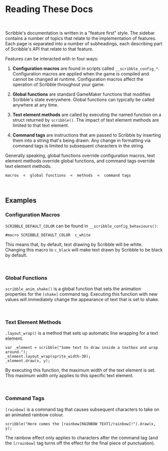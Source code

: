 # Reading These Docs

&nbsp;

Scribble's documentation is written in a "feature first" style. The sidebar contains a number of topics that relate to the implementation of features. Each page is separated into a number of subheadings, each describing part of Scribble's API that relate to that feature.

Features can be interacted with in four ways:

1. **Configuration macros** are found in scripts called `__scribble_config_*`. Configuration macros are applied when the game is compiled and cannot be changed at runtime. Configuration macros affect the operation of Scribble throughout your game.

2. **Global functions** are standard GameMaker functions that modifies Scribble's state everywhere. Global functions can typically be called anywhere at any time.

3. **Text element methods** are called by executing the named function on a struct returned by `scribble()`. The impact of text element methods are limited to that text element.

4. **Command tags** are instructions that are passed to Scribble by inserting them into a string that's being drawn. Any change in formatting via command tags is limited to subsequent characters in the string.

Generally speaking, global functions override configuration macros, text element methods override global functions, and command tags override text element methods.

```
macros  <  global functions  <  methods  <  command tags
```

&nbsp;

## Examples

### Configuration Macros

`SCRIBBLE_DEFAULT_COLOR` can be found in `__scribble_config_behaviours()`:

```gml
#macro SCRIBBLE_DEFAULT_COLOR  c_white
```

This means that, by default, text drawing by Scribble will be white. Changing this macro to `c_black` will make text drawn by Scribble to be black by default.

&nbsp;

### Global Functions

`scribble_anim_shake()` is a global function that sets the animation properties for the `[shake]` command tag. Executing this function with new values will immediately change the appearance of text that is set to shake.

&nbsp;

### Text Element Methods

`.layout_wrap()` is a method that sets up automatic line wrapping for a text element.

```gml
var _element = scribble("Some text to draw inside a textbox and wrap around.");
_element.layout_wrap(sprite_width-30);
_element.draw(x, y);
```

By executing this function, the maximum width of the text element is set. This maximum width only applies to this specific text element.

&nbsp;

### Command Tags

`[rainbow]` is a command tag that causes subsequent characters to take on an animated rainbow colour.

```gml
scribble("Here comes the [rainbow]RAINBOW TEXT[/rainbow]!").draw(x, y);
```

The rainbow effect only applies to characters after the command tag (and the `[/rainbow]` tag turns off the effect for the final piece of punctuation).